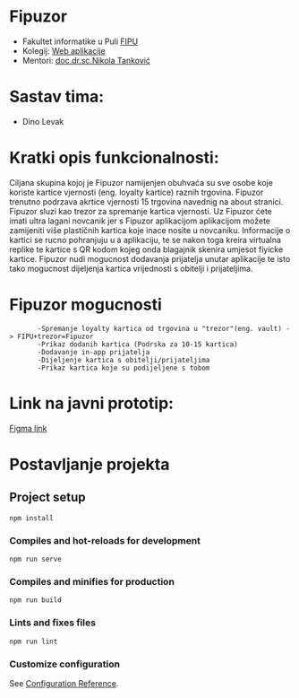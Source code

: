 # Fipuzor
* Fakultet informatike u Puli [FIPU](https://fipu.unipu.hr/)
* Kolegij: [Web aplikacije](https://www.notion.so/Web-aplikacije-7ba8350d498546a78812399024edac44) 
* Mentori: [doc.dr.sc.Nikola Tanković](http://ntankovic.unipu.hr/)

# Sastav tima: 
* Dino Levak

# Kratki opis funkcionalnosti:
Ciljana skupina kojoj je Fipuzor namijenjen obuhvaća su sve osobe koje koriste kartice vjernosti (eng. loyalty kartice) raznih trgovina.
Fipuzor trenutno podrzava akrtice vjernosti 15 trgovina navednig na about stranici.
Fipuzor sluzi kao trezor za spremanje kartica vjernosti. Uz Fipuzor ćete imati ultra lagani novcanik jer s Fipuzor aplikacijom aplikacijom 
možete zamijeniti više plastičnih kartica koje inace nosite u novcaniku.
Informacije o kartici se rucno pohranjuju u a aplikaciju, te se nakon toga kreira virtualna replike te kartice s QR kodom kojeg onda
blagajnik skenira umjesot fiyicke kartice.
Fipuzor nudi mogucnost dodavanja prijatelja unutar aplikacije te isto tako mogucnost dijeljenja kartica vrijednosti s obitelji i prijateljima.

# Fipuzor mogucnosti          
           -Spremanje loyalty kartica od trgovina u "trezor"(eng. vault) -> FIPU+trezor=Fipuzor
           -Prikaz dodanih kartica (Podrska za 10-15 kartica)
           -Dodavanje in-app prijatelja
           -Dijeljenje kartica s obitelji/prijateljima
           -Prikaz kartica koje su podijeljene s tobom


# Link na javni prototip: 
[Figma link
](https://www.figma.com/file/9inVSkAsZoHPk7VQ5BVx3j/Untitled?type=design&node-id=0%3A1&mode=design&t=xg4oe7cYvA38BMSe-1)
# Postavljanje projekta

## Project setup
```
npm install
```

### Compiles and hot-reloads for development
```
npm run serve
```

### Compiles and minifies for production
```
npm run build
```

### Lints and fixes files
```
npm run lint
```

### Customize configuration
See [Configuration Reference](https://cli.vuejs.org/config/).
